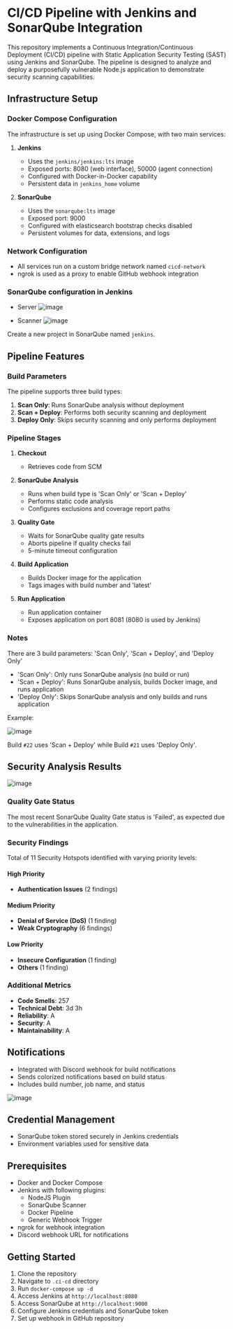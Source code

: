 # CI/CD Pipeline with Jenkins and SonarQube Integration

This repository implements a Continuous Integration/Continuous Deployment (CI/CD) pipeline with Static Application Security Testing (SAST) using Jenkins and SonarQube. The pipeline is designed to analyze and deploy a purposefully vulnerable Node.js application to demonstrate security scanning capabilities.

## Infrastructure Setup

### Docker Compose Configuration
The infrastructure is set up using Docker Compose, with two main services:

1. **Jenkins**
   - Uses the `jenkins/jenkins:lts` image
   - Exposed ports: 8080 (web interface), 50000 (agent connection)
   - Configured with Docker-in-Docker capability
   - Persistent data in `jenkins_home` volume

2. **SonarQube**
   - Uses the `sonarqube:lts` image
   - Exposed port: 9000
   - Configured with elasticsearch bootstrap checks disabled
   - Persistent volumes for data, extensions, and logs
  
### Network Configuration
- All services run on a custom bridge network named `cicd-network`
- ngrok is used as a proxy to enable GitHub webhook integration

### SonarQube configuration in Jenkins

- Server
![image](https://github.com/user-attachments/assets/2c20e5fe-723b-4d60-b8cf-b3bce3bcef5b)

- Scanner
![image](https://github.com/user-attachments/assets/a90f00c7-adb2-47c5-a0d7-6711ec949538)

Create a new project in SonarQube named `jenkins`.

## Pipeline Features

### Build Parameters
The pipeline supports three build types:
1. **Scan Only**: Runs SonarQube analysis without deployment
2. **Scan + Deploy**: Performs both security scanning and deployment
3. **Deploy Only**: Skips security scanning and only performs deployment

### Pipeline Stages

1. **Checkout**
   - Retrieves code from SCM

2. **SonarQube Analysis**
   - Runs when build type is 'Scan Only' or 'Scan + Deploy'
   - Performs static code analysis
   - Configures exclusions and coverage report paths

3. **Quality Gate**
   - Waits for SonarQube quality gate results
   - Aborts pipeline if quality checks fail
   - 5-minute timeout configuration

4. **Build Application**
   - Builds Docker image for the application
   - Tags images with build number and 'latest'

5. **Run Application**
   - Run application container
   - Exposes application on port 8081 (8080 is used by Jenkins)

### Notes

There are 3 build parameters: 'Scan Only', 'Scan + Deploy', and 'Deploy Only'
   - 'Scan Only': Only runs SonarQube analysis (no build or run)
   - 'Scan + Deploy': Runs SonarQube analysis, builds Docker image, and runs application
   - 'Deploy Only': Skips SonarQube analysis and only builds and runs application

Example:

![image](https://github.com/user-attachments/assets/3b9fe8b7-4e9f-45e1-af77-cb1d33fd2c0d)

Build `#22` uses 'Scan + Deploy' while Build `#21` uses 'Deploy Only'.

## Security Analysis Results

![image](https://github.com/user-attachments/assets/3054aca8-4082-4c54-a300-337d63ab0e0d)

### Quality Gate Status
The most recent SonarQube Quality Gate status is 'Failed', as expected due to the vulnerabilities in the application.

### Security Findings
Total of 11 Security Hotspots identified with varying priority levels:

#### High Priority
- **Authentication Issues** (2 findings)

#### Medium Priority
- **Denial of Service (DoS)** (1 finding)
- **Weak Cryptography** (6 findings)

#### Low Priority
- **Insecure Configuration** (1 finding)
- **Others** (1 finding)

### Additional Metrics
- **Code Smells**: 257
- **Technical Debt**: 3d 3h
- **Reliability**: A
- **Security**: A
- **Maintainability**: A

## Notifications
- Integrated with Discord webhook for build notifications
- Sends colorized notifications based on build status
- Includes build number, job name, and status

![image](https://github.com/user-attachments/assets/c5ff71b7-e65e-4963-bb10-90666cbc8c6e)

## Credential Management
- SonarQube token stored securely in Jenkins credentials
- Environment variables used for sensitive data

## Prerequisites

- Docker and Docker Compose
- Jenkins with following plugins:
  - NodeJS Plugin
  - SonarQube Scanner
  - Docker Pipeline
  - Generic Webhook Trigger
- ngrok for webhook integration
- Discord webhook URL for notifications

## Getting Started

1. Clone the repository
2. Navigate to `.ci-cd` directory
3. Run `docker-compose up -d`
4. Access Jenkins at `http://localhost:8080`
5. Access SonarQube at `http://localhost:9000`
6. Configure Jenkins credentials and SonarQube token
7. Set up webhook in GitHub repository
